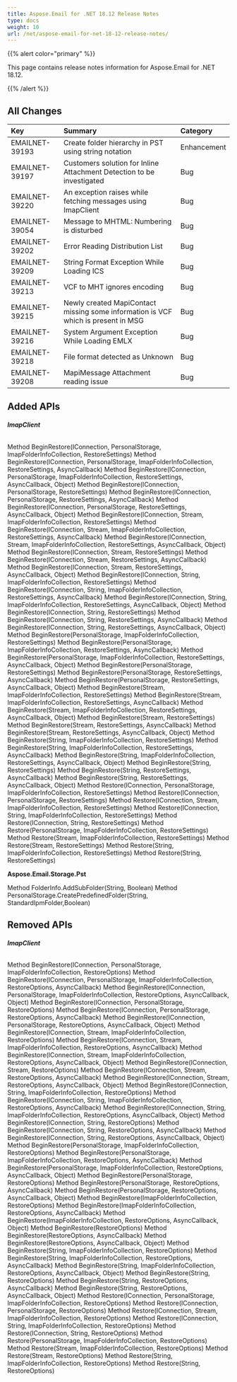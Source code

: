 ```yaml
---
title: Aspose.Email for .NET 18.12 Release Notes
type: docs
weight: 10
url: /net/aspose-email-for-net-18-12-release-notes/
---
```


{{% alert color="primary" %}} 

This page contains release notes information for Aspose.Email for .NET 18.12.

{{% /alert %}} 
## **All Changes**


|**Key**|**Summary**|**Category**|
| :- | :- | :- |
|EMAILNET-39193|Create folder hierarchy in PST using string notation|Enhancement|
|EMAILNET-39197|Customers solution for Inline Attachment Detection to be investigated|Bug|
|EMAILNET-39220|An exception raises while fetching messages using ImapClient|Bug|
|EMAILNET-39054|Message to MHTML: Numbering is disturbed|Bug|
|EMAILNET-39202|Error Reading Distribution List|Bug|
|EMAILNET-39209|String Format Exception While Loading ICS|Bug|
|EMAILNET-39213|VCF to MHT ignores encoding|Bug|
|EMAILNET-39215|Newly created MapiContact missing some information is VCF which is present in MSG|Bug|
|EMAILNET-39216|System Argument Exception While Loading EMLX|Bug|
|EMAILNET-39218|File format detected as Unknown|Bug|
|EMAILNET-39208|MapiMessage Attachment reading issue|Bug|

## **Added APIs**
###### **ImapClient**
Method BeginRestore(IConnection, PersonalStorage, ImapFolderInfoCollection, RestoreSettings)
Method BeginRestore(IConnection, PersonalStorage, ImapFolderInfoCollection, RestoreSettings, AsyncCallback)
Method BeginRestore(IConnection, PersonalStorage, ImapFolderInfoCollection, RestoreSettings, AsyncCallback, Object)
Method BeginRestore(IConnection, PersonalStorage, RestoreSettings)
Method BeginRestore(IConnection, PersonalStorage, RestoreSettings, AsyncCallback)
Method BeginRestore(IConnection, PersonalStorage, RestoreSettings, AsyncCallback, Object)
Method BeginRestore(IConnection, Stream, ImapFolderInfoCollection, RestoreSettings)
Method BeginRestore(IConnection, Stream, ImapFolderInfoCollection, RestoreSettings, AsyncCallback)
Method BeginRestore(IConnection, Stream, ImapFolderInfoCollection, RestoreSettings, AsyncCallback, Object)
Method BeginRestore(IConnection, Stream, RestoreSettings)
Method BeginRestore(IConnection, Stream, RestoreSettings, AsyncCallback)
Method BeginRestore(IConnection, Stream, RestoreSettings, AsyncCallback, Object)
Method BeginRestore(IConnection, String, ImapFolderInfoCollection, RestoreSettings)
Method BeginRestore(IConnection, String, ImapFolderInfoCollection, RestoreSettings, AsyncCallback)
Method BeginRestore(IConnection, String, ImapFolderInfoCollection, RestoreSettings, AsyncCallback, Object)
Method BeginRestore(IConnection, String, RestoreSettings)
Method BeginRestore(IConnection, String, RestoreSettings, AsyncCallback)
Method BeginRestore(IConnection, String, RestoreSettings, AsyncCallback, Object)
Method BeginRestore(PersonalStorage, ImapFolderInfoCollection, RestoreSettings)
Method BeginRestore(PersonalStorage, ImapFolderInfoCollection, RestoreSettings, AsyncCallback)
Method BeginRestore(PersonalStorage, ImapFolderInfoCollection, RestoreSettings, AsyncCallback, Object)
Method BeginRestore(PersonalStorage, RestoreSettings)
Method BeginRestore(PersonalStorage, RestoreSettings, AsyncCallback)
Method BeginRestore(PersonalStorage, RestoreSettings, AsyncCallback, Object)
Method BeginRestore(Stream, ImapFolderInfoCollection, RestoreSettings)
Method BeginRestore(Stream, ImapFolderInfoCollection, RestoreSettings, AsyncCallback)
Method BeginRestore(Stream, ImapFolderInfoCollection, RestoreSettings, AsyncCallback, Object)
Method BeginRestore(Stream, RestoreSettings)
Method BeginRestore(Stream, RestoreSettings, AsyncCallback)
Method BeginRestore(Stream, RestoreSettings, AsyncCallback, Object)
Method BeginRestore(String, ImapFolderInfoCollection, RestoreSettings)
Method BeginRestore(String, ImapFolderInfoCollection, RestoreSettings, AsyncCallback)
Method BeginRestore(String, ImapFolderInfoCollection, RestoreSettings, AsyncCallback, Object)
Method BeginRestore(String, RestoreSettings)
Method BeginRestore(String, RestoreSettings, AsyncCallback)
Method BeginRestore(String, RestoreSettings, AsyncCallback, Object)
Method Restore(IConnection, PersonalStorage, ImapFolderInfoCollection, RestoreSettings)
Method Restore(IConnection, PersonalStorage, RestoreSettings)
Method Restore(IConnection, Stream, ImapFolderInfoCollection, RestoreSettings)
Method Restore(IConnection, String, ImapFolderInfoCollection, RestoreSettings)
Method Restore(IConnection, String, RestoreSettings)
Method Restore(PersonalStorage, ImapFolderInfoCollection, RestoreSettings)
Method Restore(Stream, ImapFolderInfoCollection, RestoreSettings)
Method Restore(Stream, RestoreSettings)
Method Restore(String, ImapFolderInfoCollection, RestoreSettings)
Method Restore(String, RestoreSettings)

**Aspose.Email.Storage.Pst**

Method FolderInfo.AddSubFolder(String, Boolean)
Method PersonalStorage.CreatePredefinedFolder(String, StandardIpmFolder,Boolean)
## **Removed APIs**
###### **ImapClient**
Method BeginRestore(IConnection, PersonalStorage, ImapFolderInfoCollection, RestoreOptions)
Method BeginRestore(IConnection, PersonalStorage, ImapFolderInfoCollection, RestoreOptions, AsyncCallback)
Method BeginRestore(IConnection, PersonalStorage, ImapFolderInfoCollection, RestoreOptions, AsyncCallback, Object)
Method BeginRestore(IConnection, PersonalStorage, RestoreOptions)
Method BeginRestore(IConnection, PersonalStorage, RestoreOptions, AsyncCallback)
Method BeginRestore(IConnection, PersonalStorage, RestoreOptions, AsyncCallback, Object)
Method BeginRestore(IConnection, Stream, ImapFolderInfoCollection, RestoreOptions)
Method BeginRestore(IConnection, Stream, ImapFolderInfoCollection, RestoreOptions, AsyncCallback)
Method BeginRestore(IConnection, Stream, ImapFolderInfoCollection, RestoreOptions, AsyncCallback, Object)
Method BeginRestore(IConnection, Stream, RestoreOptions)
Method BeginRestore(IConnection, Stream, RestoreOptions, AsyncCallback)
Method BeginRestore(IConnection, Stream, RestoreOptions, AsyncCallback, Object)
Method BeginRestore(IConnection, String, ImapFolderInfoCollection, RestoreOptions)
Method BeginRestore(IConnection, String, ImapFolderInfoCollection, RestoreOptions, AsyncCallback)
Method BeginRestore(IConnection, String, ImapFolderInfoCollection, RestoreOptions, AsyncCallback, Object)
Method BeginRestore(IConnection, String, RestoreOptions)
Method BeginRestore(IConnection, String, RestoreOptions, AsyncCallback)
Method BeginRestore(IConnection, String, RestoreOptions, AsyncCallback, Object)
Method BeginRestore(PersonalStorage, ImapFolderInfoCollection, RestoreOptions)
Method BeginRestore(PersonalStorage, ImapFolderInfoCollection, RestoreOptions, AsyncCallback)
Method BeginRestore(PersonalStorage, ImapFolderInfoCollection, RestoreOptions, AsyncCallback, Object)
Method BeginRestore(PersonalStorage, RestoreOptions)
Method BeginRestore(PersonalStorage, RestoreOptions, AsyncCallback)
Method BeginRestore(PersonalStorage, RestoreOptions, AsyncCallback, Object)
Method BeginRestore(ImapFolderInfoCollection, RestoreOptions)
Method BeginRestore(ImapFolderInfoCollection, RestoreOptions, AsyncCallback)
Method BeginRestore(ImapFolderInfoCollection, RestoreOptions, AsyncCallback, Object)
Method BeginRestore(RestoreOptions)
Method BeginRestore(RestoreOptions, AsyncCallback)
Method BeginRestore(RestoreOptions, AsyncCallback, Object)
Method BeginRestore(String, ImapFolderInfoCollection, RestoreOptions)
Method BeginRestore(String, ImapFolderInfoCollection, RestoreOptions, AsyncCallback)
Method BeginRestore(String, ImapFolderInfoCollection, RestoreOptions, AsyncCallback, Object)
Method BeginRestore(String, RestoreOptions)
Method BeginRestore(String, RestoreOptions, AsyncCallback)
Method BeginRestore(String, RestoreOptions, AsyncCallback, Object)
Method Restore(IConnection, PersonalStorage, ImapFolderInfoCollection, RestoreOptions)
Method Restore(IConnection, PersonalStorage, RestoreOptions)
Method Restore(IConnection, Stream, ImapFolderInfoCollection, RestoreOptions)
Method Restore(IConnection, String, ImapFolderInfoCollection, RestoreOptions)
Method Restore(IConnection, String, RestoreOptions)
Method Restore(PersonalStorage, ImapFolderInfoCollection, RestoreOptions)
Method Restore(Stream, ImapFolderInfoCollection, RestoreOptions)
Method Restore(Stream, RestoreOptions)
Method Restore(String, ImapFolderInfoCollection, RestoreOptions)
Method Restore(String, RestoreOptions)


